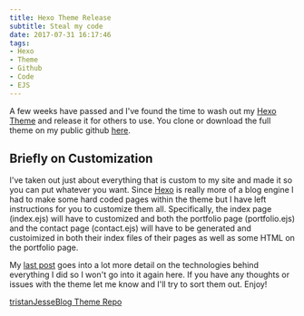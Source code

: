 ```yaml
---
title: Hexo Theme Release
subtitle: Steal my code
date: 2017-07-31 16:17:46
tags:
- Hexo
- Theme
- Github
- Code
- EJS
---
```

A few weeks have passed and I've found the time to wash out my [Hexo Theme](https://hexo.io/docs/themes.html) and release it for others to use. You clone or download the full theme on my public github [here](https://github.com/tljesse/tristanJesseHexo).
<!-- more -->
## Briefly on Customization
I've taken out just about everything that is custom to my site and made it so you can put whatever you want. Since [Hexo](https://hexo.io/) is really more of a blog engine I had to make some hard coded pages within the theme but I have left instructions for you to customize them all. Specifically, the index page (index.ejs) will have to customized and both the portfolio page (portfolio.ejs) and the contact page (contact.ejs) will have to be generated and custoimized in both their index files of their pages as well as some HTML on the portfolio page.

My [last post](http://www.tristanjesse.com/2017/07/17/Shaking-Things-Up/) goes into a lot more detail on the technologies behind everything I did so I won't go into it again here. If you have any thoughts or issues with the theme let me know and I'll try to sort them out. Enjoy!

[tristanJesseBlog Theme Repo](https://github.com/tljesse/tristanJesseHexo)
